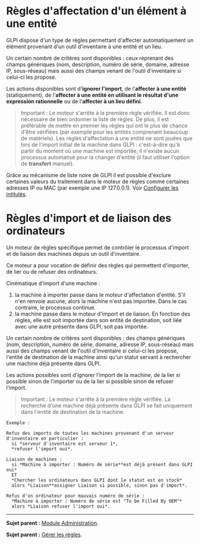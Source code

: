 Règles d'affectation d'un élément à une entité
==============================================

GLPI dispose d'un type de règles permettant d'affecter automatiquement un élément provenant d'un outil d'inventaire à une entité et un lieu.

Un certain nombre de critères sont disponibles : ceux reprenant des champs génériques (nom, description, numéro de série, domaine, adresse IP, sous-réseau) mais aussi des champs venant de l'outil d'inventaire si celui-ci les propose.

Les actions disponibles sont d'**ignorer l'import**, de l'**affecter à une entité** (statiquement), de l'**affecter à une entité en utilisant le résultat d'une expression rationnelle** ou de
l'**affecter à un lieu défini**.

>Important : 
>Le moteur s'arrête à la première règle vérifiée. Il est donc nécessaire de bien ordonner la liste de règles. De plus, il est préférable de mettre en premier les règles qui ont le plus de chance d'être vérifiées (par exemple pour les entités comprenant beaucoup de matériels).
>Les règles d'affectation à une entité ne sont jouées que lors de l'import initial de la machine dans GLPI : c'est-à-dire qu'à partir du moment où une machine est importée, il n'existe aucun processus automatisé pour la changer d'entité (il faut utiliser l'option de **transfert** manuel).

Grâce au mécanisme de liste noire de GLPI il est possible d'exclure certaines valeurs du traitement dans le moteur de règles comme certaines adresses IP ou MAC (par exemple une IP 127.0.0.1). Voir [Configurer les
intitulés](config_dropdown.html "Les intitulés se configurent depuis le menu Configuration > Intitulés").

Règles d'import et de liaison des ordinateurs
=============================================

Un moteur de règles spécifique permet de contrôler le processus d'import et de liaison des machines depuis un outil d'inventaire.

Ce moteur a pour vocation de définir des règles qui permettent d'importer, de lier ou de refuser des ordinateurs.

Cinématique d'import d'une machine :

1.  la machine à importer passe dans le moteur d'affectation d'entité.
    S'il n'en renvoie aucune, alors la machine n'est pas importée. Dans le cas contraire, le processus continue.
2.  la machine passe dans le moteur d'import et de liaison. 
    En fonction des règles, elle est soit importée dans son entité de destination, soit liée avec une autre présente dans GLPI, soit pas importée.

Un certain nombre de critères sont disponibles : des champs génériques (nom, description, numéro de série, domaine, adresse IP, sous-réseau) mais aussi des champs venant de l'outil d'inventaire si celui-ci les propose, l'entité de destination de la machine ainsi qu'un statut servant à rechercher une machine déjà présente dans GLPI.

Les actions possibles sont d'ignorer l'import de la machine, de la lier si possible sinon de l'importer ou de la lier si possible sinon de refuser l'import.

>Important : 
>Le moteur s'arrête à la première règle vérifiée.
>La recherche d'une machine déjà présente dans GLPI se fait uniquement dans l'entité de destination de la machine.

    Exemple :

    Refus des imports de toutes les machines provenant d'un serveur d'inventaire en particulier :
      si *serveur d'inventaire est serveur 1*,
      *refuser l'import oui*.

    Liaison de machines : 
      si *Machine à importer : Numéro de série**est déjà présent dans GLPI oui* 
      ET 
      *Chercher les ordinateurs dans GLPI dont le statut est en stock* 
      alors *Liaison**assigner Liaison si possible, sinon pas d'import*.

    Refus d'un ordinateur pour mauvais numéro de série : 
      *Machine à importer : Numéro de série est "To be Filled By OEM"* 
      alors *Liaison refuser l'import oui*.

--------
**Sujet parent :** [Module Administration](index.php?fr/07_Module_Administration/01_Module_Administration.md "Le module Administration permet d'administrer les utilisateurs, groupes, entités, profils, règles et dictionnaires et offre des outils de maintenance de l'application").

**Sujet parent :** [Gérer les règles](index.php?fr/07_Module_Administration/05_Règles/01_Gérer_les_règles.md "Gérer les règles").
